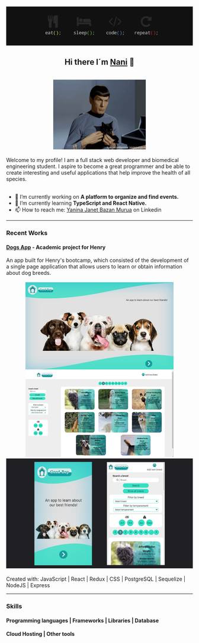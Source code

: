 ![Banner](./images/banner.jpg)

<h2 align="center"> Hi there I´m <a href="https://nanibm.github.io/NaniBMPortfolio/" target="_blank">Nani</a> 👋</h2>

<div align="center"><br /><img src="./images/Spock.gif" width="250"/><br /></div>
<br />
Welcome to my profile! I am a full stack web developer and biomedical engineering student. I aspire to become a great programmer and be able to create interesting and useful applications that help improve the health of all species.
<br />
<br />



- 🔭 I’m currently working on  **A platform to organize and find events.**
- 🌱 I’m currently learning **TypeScript and React Native.**
- 📫 How to reach me: <a href="https://www.linkedin.com/in/yaninabazanmurua/" target="_blank">Yanina Janet Bazan Murua</a> on Linkedin

<hr />

### Recent Works
<h4> <a href="https://github.com/NaniBM/DogAppPI" target="_blank">Dogs App</a> - Academic project for Henry</h4>
An app built for Henry's bootcamp, which consisted of the development of a single page application that allows users to learn or obtain information about dog breeds.
<div align="center"><br /><img src="./images/Projects/DogsApp/01.jpg" width="400px"/> 
  <img  src="./images/Projects/DogsApp/02.jpg" width="400"/>
  <img src="./images/Projects/DogsApp/05.jpg" width="800"/>
  <br /></div>
<br />
Created with: JavaScript | React | Redux | CSS | PostgreSQL | Sequelize | NodeJS | Express


<hr />

### Skills

<h4>Programming languages | Frameworks | Libraries | Database</h4>


<h4> Cloud Hosting | Other tools </h4>

<!--
**NaniBM/NaniBM** is a ✨ _special_ ✨ repository because its `README.md` (this file) appears on your GitHub profile.

Here are some ideas to get you started:

- 🔭 I’m currently working on ...
- 🌱 I’m currently learning ...
- 👯 I’m looking to collaborate on ...
- 🤔 I’m looking for help with ...
- 💬 Ask me about ...
- 📫 How to reach me: ...
- 😄 Pronouns: ...
- ⚡ Fun fact: ...
-->

